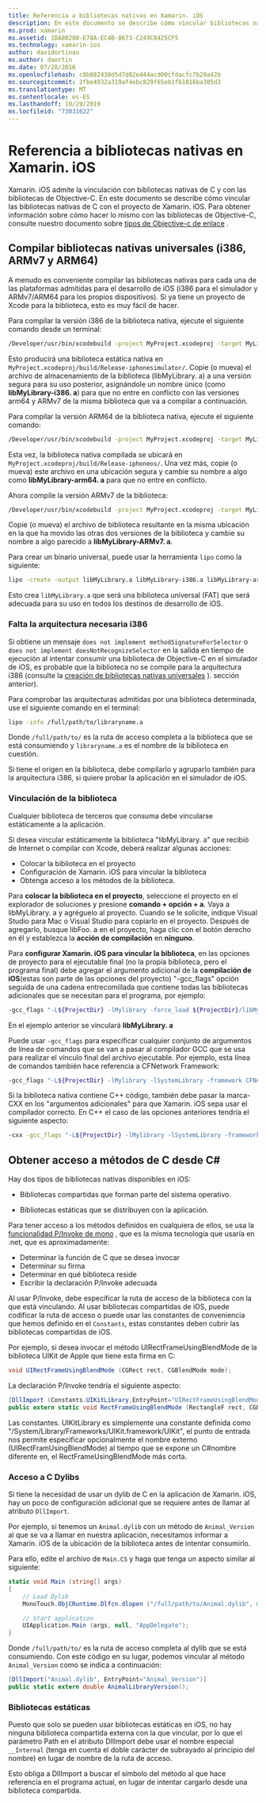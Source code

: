 ```yaml
---
title: Referencia a bibliotecas nativas en Xamarin. iOS
description: En este documento se describe cómo vincular bibliotecas nativas de C a una aplicación de Xamarin. iOS. Describe cómo crear bibliotecas nativas universales y obtener acceso a métodos de C#C desde.
ms.prod: xamarin
ms.assetid: 1DA80280-E78A-EC4B-8673-C249C8425CF5
ms.technology: xamarin-ios
author: davidortinau
ms.author: daortin
ms.date: 07/28/2016
ms.openlocfilehash: c8b882430d5d7d02e444acd00cfdacfc7b29a42b
ms.sourcegitcommit: 2fbe4932a319af4ebc829f65eb1fb1816ba305d3
ms.translationtype: MT
ms.contentlocale: es-ES
ms.lasthandoff: 10/29/2019
ms.locfileid: "73031622"
---
```

# <a name="referencing-native-libraries-in-xamarinios"></a>Referencia a bibliotecas nativas en Xamarin. iOS

Xamarin. iOS admite la vinculación con bibliotecas nativas de C y con las bibliotecas de Objective-C. En este documento se describe cómo vincular las bibliotecas nativas de C con el proyecto de Xamarin. iOS. Para obtener información sobre cómo hacer lo mismo con las bibliotecas de Objective-C, consulte nuestro documento sobre [tipos de Objective-c de enlace](~/ios/platform/binding-objective-c/index.md) .

<a name="building_native" />

## <a name="building-universal-native-libraries-i386-armv7-and-arm64"></a>Compilar bibliotecas nativas universales (i386, ARMv7 y ARM64)

A menudo es conveniente compilar las bibliotecas nativas para cada una de las plataformas admitidas para el desarrollo de iOS (i386 para el simulador y ARMv7/ARM64 para los propios dispositivos). Si ya tiene un proyecto de Xcode para la biblioteca, esto es muy fácil de hacer.

Para compilar la versión i386 de la biblioteca nativa, ejecute el siguiente comando desde un terminal:

```bash
/Developer/usr/bin/xcodebuild -project MyProject.xcodeproj -target MyLibrary -sdk iphonesimulator -arch i386 -configuration Release clean build
```

Esto producirá una biblioteca estática nativa en `MyProject.xcodeproj/build/Release-iphonesimulator/`. Copie (o mueva) el archivo de almacenamiento de la biblioteca (libMyLibrary. a) a una versión segura para su uso posterior, asignándole un nombre único (como **libMyLibrary-i386. a**) para que no entre en conflicto con las versiones arm64 y ARMv7 de la misma biblioteca que va a compilar a continuación.

Para compilar la versión ARM64 de la biblioteca nativa, ejecute el siguiente comando:

```bash
/Developer/usr/bin/xcodebuild -project MyProject.xcodeproj -target MyLibrary -sdk iphoneos -arch arm64 -configuration Release clean build
```

Esta vez, la biblioteca nativa compilada se ubicará en `MyProject.xcodeproj/build/Release-iphoneos/`. Una vez más, copie (o mueva) este archivo en una ubicación segura y cambie su nombre a algo como **libMyLibrary-arm64. a** para que no entre en conflicto.

Ahora compile la versión ARMv7 de la biblioteca:

```bash
/Developer/usr/bin/xcodebuild -project MyProject.xcodeproj -target MyLibrary -sdk iphoneos -arch armv7 -configuration Release clean build
```

Copie (o mueva) el archivo de biblioteca resultante en la misma ubicación en la que ha movido las otras dos versiones de la biblioteca y cambie su nombre a algo parecido a **libMyLibrary-ARMv7. a**.

Para crear un binario universal, puede usar la herramienta `lipo` como la siguiente:

```bash
lipo -create -output libMyLibrary.a libMyLibrary-i386.a libMyLibrary-arm64.a libMyLibrary-armv7.a
```

Esto crea `libMyLibrary.a` que será una biblioteca universal (FAT) que será adecuada para su uso en todos los destinos de desarrollo de iOS.

### <a name="missing-required-architecture-i386"></a>Falta la arquitectura necesaria i386

Si obtiene un mensaje `does not implement methodSignatureForSelector` o `does not implement doesNotRecognizeSelector` en la salida en tiempo de ejecución al intentar consumir una biblioteca de Objective-C en el simulador de iOS, es probable que la biblioteca no se compile para la arquitectura i386 (consulte la [creación de bibliotecas nativas universales](#building_native) ). sección anterior).

Para comprobar las arquitecturas admitidas por una biblioteca determinada, use el siguiente comando en el terminal:

```bash
lipo -info /full/path/to/libraryname.a
```

Donde `/full/path/to/` es la ruta de acceso completa a la biblioteca que se está consumiendo y `libraryname.a` es el nombre de la biblioteca en cuestión.

Si tiene el origen en la biblioteca, debe compilarlo y agruparlo también para la arquitectura i386, si quiere probar la aplicación en el simulador de iOS.

### <a name="linking-your-library"></a>Vinculación de la biblioteca

Cualquier biblioteca de terceros que consuma debe vincularse estáticamente a la aplicación. 

Si desea vincular estáticamente la biblioteca "libMyLibrary. a" que recibió de Internet o compilar con Xcode, deberá realizar algunas acciones:

- Colocar la biblioteca en el proyecto
- Configuración de Xamarin. iOS para vincular la biblioteca
- Obtenga acceso a los métodos de la biblioteca.

Para **colocar la biblioteca en el proyecto**, seleccione el proyecto en el explorador de soluciones y presione **comando + opción + a**. Vaya a libMyLibrary. a y agréguelo al proyecto. Cuando se le solicite, indique Visual Studio para Mac o Visual Studio para copiarlo en el proyecto. Después de agregarlo, busque libFoo. a en el proyecto, haga clic con el botón derecho en él y establezca la **acción de compilación** en **ninguno**.

Para **configurar Xamarin. iOS para vincular la biblioteca**, en las opciones de proyecto para el ejecutable final (no la propia biblioteca, pero el programa final) debe agregar el argumento adicional de la **compilación de iOS**(estas son parte de las opciones del proyecto) "-gcc_flags" opción seguida de una cadena entrecomillada que contiene todas las bibliotecas adicionales que se necesitan para el programa, por ejemplo:

```bash
-gcc_flags "-L${ProjectDir} -lMylibrary -force_load ${ProjectDir}/libMyLibrary.a"
```

En el ejemplo anterior se vinculará **libMyLibrary. a**

Puede usar `-gcc_flags` para especificar cualquier conjunto de argumentos de línea de comandos que se van a pasar al compilador GCC que se usa para realizar el vínculo final del archivo ejecutable. Por ejemplo, esta línea de comandos también hace referencia a CFNetwork Framework:

```bash
-gcc_flags "-L${ProjectDir} -lMylibrary -lSystemLibrary -framework CFNetwork -force_load ${ProjectDir}/libMyLibrary.a"
```

Si la biblioteca nativa contiene C++ código, también debe pasar la marca-CXX en los "argumentos adicionales" para que Xamarin. iOS sepa usar el compilador correcto. En C++ el caso de las opciones anteriores tendría el siguiente aspecto:

```bash
-cxx -gcc_flags "-L${ProjectDir} -lMylibrary -lSystemLibrary -framework CFNetwork -force_load ${ProjectDir}/libMyLibrary.a"
```

<a name="Accessing_C_Methods_from_C#" />

## <a name="accessing-c-methods-from-c35"></a>Obtener acceso a métodos de C desde C&#35;

Hay dos tipos de bibliotecas nativas disponibles en iOS:

- Bibliotecas compartidas que forman parte del sistema operativo.

- Bibliotecas estáticas que se distribuyen con la aplicación.

Para tener acceso a los métodos definidos en cualquiera de ellos, se usa la [funcionalidad P/Invoke de mono](https://www.mono-project.com/docs/advanced/pinvoke/) , que es la misma tecnología que usaría en .net, que es aproximadamente:

- Determinar la función de C que se desea invocar
- Determinar su firma
- Determinar en qué biblioteca reside
- Escribir la declaración P/Invoke adecuada

Al usar P/Invoke, debe especificar la ruta de acceso de la biblioteca con la que está vinculando. Al usar bibliotecas compartidas de iOS, puede codificar la ruta de acceso o puede usar las constantes de conveniencia que hemos definido en el `Constants`, estas constantes deben cubrir las bibliotecas compartidas de iOS.

Por ejemplo, si desea invocar el método UIRectFrameUsingBlendMode de la biblioteca UIKit de Apple que tiene esta firma en C:

```csharp
void UIRectFrameUsingBlendMode (CGRect rect, CGBlendMode mode);
```

La declaración P/Invoke tendría el siguiente aspecto:

```csharp
[DllImport (Constants.UIKitLibrary,EntryPoint="UIRectFrameUsingBlendMode")]
public extern static void RectFrameUsingBlendMode (RectangleF rect, CGBlendMode blendMode);
```

Las constantes. UIKitLibrary es simplemente una constante definida como "/System/Library/Frameworks/UIKit.framework/UIKit", el punto de entrada nos permite especificar opcionalmente el nombre externo (UIRectFramUsingBlendMode) al tiempo que se expone un C#nombre diferente en, el RectFrameUsingBlendMode más corta.

<a name="Accessing_C_Dylibs" />

### <a name="accessing-c-dylibs"></a>Acceso a C Dylibs

Si tiene la necesidad de usar un dylib de C en la aplicación de Xamarin. iOS, hay un poco de configuración adicional que se requiere antes de llamar al atributo `DllImport`.

Por ejemplo, si tenemos un `Animal.dylib` con un método de `Animal_Version` al que se va a llamar en nuestra aplicación, necesitamos informar a Xamarin. iOS de la ubicación de la biblioteca antes de intentar consumirlo.

Para ello, edite el archivo de `Main.CS` y haga que tenga un aspecto similar al siguiente:

```csharp
static void Main (string[] args)
{
    // Load Dylib
    MonoTouch.ObjCRuntime.Dlfcn.dlopen ("/full/path/to/Animal.dylib", 0);

    // Start application
    UIApplication.Main (args, null, "AppDelegate");
}
```

Donde `/full/path/to/` es la ruta de acceso completa al dylib que se está consumiendo. Con este código en su lugar, podemos vincular al método `Animal_Version` como se indica a continuación:

```csharp
[DllImport("Animal.dylib", EntryPoint="Animal_Version")]
public static extern double AnimalLibraryVersion();
```

<a name="Static_Libraries" />

### <a name="static-libraries"></a>Bibliotecas estáticas

Puesto que solo se pueden usar bibliotecas estáticas en iOS, no hay ninguna biblioteca compartida externa con la que vincular, por lo que el parámetro Path en el atributo DllImport debe usar el nombre especial `__Internal` (tenga en cuenta el doble carácter de subrayado al principio del nombre) en lugar de nombre de la ruta de acceso.

Esto obliga a DllImport a buscar el símbolo del método al que hace referencia en el programa actual, en lugar de intentar cargarlo desde una biblioteca compartida.
